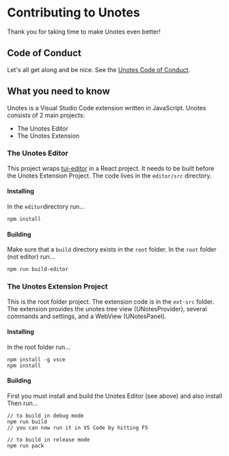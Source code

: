 # Contributing to Unotes

Thank you for taking time to make Unotes even better!

## Code of Conduct

Let's all get along and be nice. See the [Unotes Code of Conduct](https://github.com/ryanmcalister/unotes/blob/master/CODE_OF_CONDUCT.md).

## What you need to know

Unotes is a Visual Studio Code extension written in JavaScript. Unotes consists of 2 main projects:

- The Unotes Editor
- The Unotes Extension

### The Unotes Editor

This project wraps [tui-editor](https://github.com/nhn/tui.editor) in a React project. It needs to be built before the Unotes Extension Project. The code lives in the `editor/src` directory.

#### Installing

In the `editor`directory run...

```
npm install
```

#### Building

Make sure that a `build` directory exists in the `root` folder. In the `root` folder (not editor) run...

```
npm run build-editor
```

### The Unotes Extension Project

This is the root folder project. The extension code is in the `ext-src` folder. The extension provides the unotes tree view (UNotesProvider), several commands and settings, and a WebView (UNotesPanel).

#### Installing

In the root folder run...

```
npm install -g vsce
npm install
```

#### Building

First you must install and build the Unotes Editor (see above) and also install
Then run...

```
// to build in debug mode
npm run build
// you can now run it in VS Code by hitting F5

// to build in release mode
npm run pack
```
